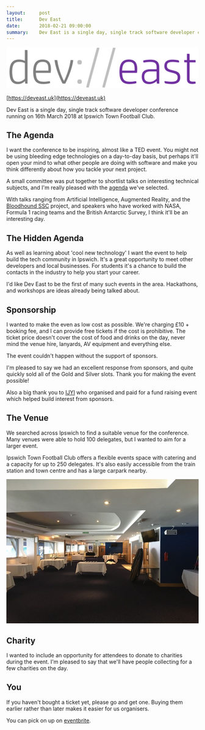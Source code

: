 ```yaml
---
layout:     post
title:      Dev East
date:       2018-02-21 09:00:00
summary:    Dev East is a single day, single track software developer conference running on 16th March 2018 at Ipswich Town Football Club.
---
```


![](images/deveastlogo.png)

[https://deveast.uk](https://deveast.uk)

Dev East is a single day, single track software developer conference running on 16th March 2018 at Ipswich Town Football Club.

## The Agenda

I want the conference to be inspiring, almost like a TED event. You might not be using bleeding edge  technologies on a day-to-day basis, but perhaps it'll open your mind to what other people are doing with software and make you think differently about how you tackle your next project.

A small committee was put together to shortlist talks on interesting technical subjects, and I'm really pleased with the [agenda](https://deveast.uk/agenda/) we've selected. 

With talks ranging from Artificial Intelligence, Augmented Reality, and the [Bloodhound SSC](http://www.bloodhoundssc.com/) project, and speakers who have worked with NASA, Formula 1 racing teams and the British Antarctic Survey, I think it'll be an interesting day.

## The Hidden Agenda

As well as learning about 'cool new technology' I want the event to help build the tech community in Ipswich. It's a great opportunity to meet other developers and local businesses. For students it's a chance to build the contacts in the industry to help you start your career.

I'd like Dev East to be the first of many such events in the area. Hackathons, and workshops are ideas already being talked about.

## Sponsorship

I wanted to make the even as low cost as possible. We're charging £10 + booking fee, and I can provide free tickets if the cost is prohibitive. The ticket price doesn't cover the cost of food and drinks on the day, never mind the venue hire, lanyards, AV equipment and everything else.

The event couldn't happen without the support of sponsors. 

I'm pleased to say we had an excellent response from sponsors, and quite quickly sold all of the Gold and Silver slots. Thank you for making the event possible!

Also a big thank you to [IJYI](https://www.ijyi.com/) who organised and paid for a fund raising event which helped build interest from sponsors.

## The Venue

We searched across Ipswich to find a suitable venue for the conference. Many venues were able to hold 100 delegates, but I wanted to aim for a larger event.

Ipswich Town Football Club offers a flexible events space with catering and a capacity for up to 250 delegates. It's also easily accessible from the train station and town centre and has a large carpark nearby.

![](images/ITFC.JPG)

## Charity

I wanted to include an opportunity for attendees to donate to charities during the event. I'm pleased to say that we'll have people collecting for a few charities on the day.

## You

If you haven't bought a ticket yet, please go and get one. Buying them earlier rather than later makes it easier for us organisers.

You can pick on up on [eventbrite](https://www.eventbrite.co.uk/e/deveast-tickets-39694880456).
